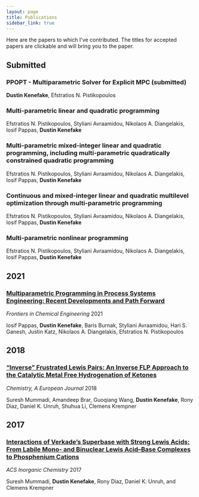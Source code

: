 ```yaml
---
layout: page
title: Publications
sidebar_link: true
---
```


Here are the papers to which I've contributed. The titles for accepted papers are clickable and will bring you to the paper.

## Submitted

### PPOPT - Multiparametric Solver for Explicit MPC (submitted)
**Dustin Kenefake**, Efstratios N. Pistikopoulos

### Multi-parametric linear and quadratic programming
Efstratios N. Pistikopoulos, Styliani Avraamidou, Nikolaos A. Diangelakis, Iosif Pappas,  **Dustin Kenefake**

### Multi-parametric mixed-integer linear and quadratic programming, including multi-parametric quadratically constrained quadratic programming
Efstratios N. Pistikopoulos, Styliani Avraamidou, Nikolaos A. Diangelakis, Iosif Pappas,  **Dustin Kenefake**

### Continuous and mixed-integer linear and quadratic multilevel optimization through multi-parametric programming
Efstratios N. Pistikopoulos, Styliani Avraamidou, Nikolaos A. Diangelakis, Iosif Pappas,  **Dustin Kenefake**

### Multi-parametric nonlinear programming
Efstratios N. Pistikopoulos, Styliani Avraamidou, Nikolaos A. Diangelakis, Iosif Pappas,  **Dustin Kenefake**

## 2021

### [Multiparametric Programming in Process Systems Engineering: Recent Developments and Path Forward](https://doi.org/10.3389/fceng.2020.620168) 

*Frontiers in Chemical Engineering* 2021

Iosif Pappas, **Dustin Kenefake**, Baris Burnak, Styliani Avraamidou, Hari S. Ganesh, Justin Katz, Nikolaos A. Diangelakis, Efstratios N. Pistikopoulos


## 2018
### [“Inverse” Frustrated Lewis Pairs: An Inverse FLP Approach to the Catalytic Metal Free Hydrogenation of Ketones](https://doi.org/10.1002/chem.201804370)

*Chemistry, A European Journal* 2018

Suresh Mummadi, Amandeep Brar, Guoqiang Wang, **Dustin Kenefake**, Rony Diaz, Daniel K. Unruh, Shuhua Li, Clemens Krempner

## 2017
### [Interactions of Verkade’s Superbase with Strong Lewis Acids: From Labile Mono- and Binuclear Lewis Acid–Base Complexes to Phosphenium Cations](https://doi.org/10.1021/acs.inorgchem.7b01719)

*ACS Inorganic Chemistry* 2017

Suresh Mummadi, **Dustin Kenefake**, Rony Diaz, Daniel K. Unruh, and Clemens Krempner
